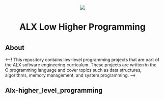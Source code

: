 <p align="center">  
<img src ="https://assets.imaginablefutures.com/media/images/ALX_Logo.max-200x150.png">
</p>
<h1 align='center'> ALX Low Higher Programming <h1/>

## About
<--!
This repository contains low-level programming projects that are part of the ALX software engineering curriculum. These projects are written in the C programming language and cover topics such as data structures, algorithms, memory management, and system programming.
-->

## Alx-higher_level_programming
